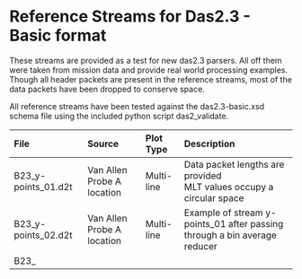 # Reference Streams for Das2.3 - Basic format

These streams are provided as a test for new das2.3 parsers.  All off them were
taken from mission data and provide real world processing examples.  Though 
all header packets are present in the reference streams, most of the data packets
have been dropped to conserve space.

All reference streams have been tested against the das2.3-basic.xsd schema file
using the included python script das2_validate.

| File                | Source                      | Plot Type  | Description    |
| :------------------ | :-------------------------- | :--------- | :------------- |
| B23_y-points_01.d2t | Van Allen Probe A location  | Multi-line | Data packet lengths are provided <br>MLT values occupy a circular space |
| B23_y-points_02.d2t | Van Allen Probe A location  | Multi-line | Example of stream y-points_01 after passing through a bin average reducer |
| B23_ | | | |

